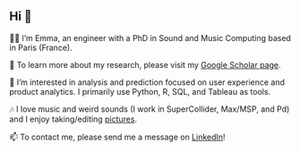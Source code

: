 ## Hi 👋

<!--
**emmenru/emmenru** is a ✨ _special_ ✨ repository because its `README.md` (this file) appears on your GitHub profile.

Here are some ideas to get you started:
-->

🧙‍♀️ I’m Emma, an engineer with a PhD in Sound and Music Computing based in Paris (France). 

📝 To learn more about my research, please visit my [Google Scholar page](https://scholar.google.com/citations?user=0PvSz8cAAAAJ&hl=eng). 

👀 I’m interested in analysis and prediction focused on user experience and product analytics. I primarily use Python, R, SQL, and Tableau as tools.

🎶 I love music and weird sounds (I work in SuperCollider, Max/MSP, and Pd) and I enjoy taking/editing [pictures](https://emserpics.tumblr.com/). 

📫 To contact me, please send me a message on [LinkedIn](https://www.linkedin.com/in/emmafrid)! 


<!--
- 🌱 I’m currently learning ...
- 👯 I’m looking to collaborate on ...
- 🤔 I’m looking for help with ...
- 💬 Ask me about ...
- 📫 How to reach me: ...
- 😄 Pronouns: ...
- ⚡ Fun fact: ...
-->
